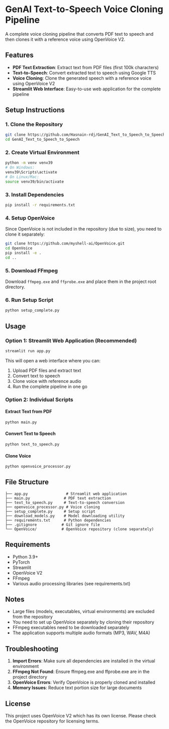 # GenAI Text-to-Speech Voice Cloning Pipeline

A complete voice cloning pipeline that converts PDF text to speech and then clones it with a reference voice using OpenVoice V2.

## Features

- **PDF Text Extraction**: Extract text from PDF files (first 100k characters)
- **Text-to-Speech**: Convert extracted text to speech using Google TTS
- **Voice Cloning**: Clone the generated speech with a reference voice using OpenVoice V2
- **Streamlit Web Interface**: Easy-to-use web application for the complete pipeline

## Setup Instructions

### 1. Clone the Repository

```bash
git clone https://github.com/Hasnain-rdj/GenAI_Text_to_Speech_to_Speech.git
cd GenAI_Text_to_Speech_to_Speech
```

### 2. Create Virtual Environment

```bash
python -m venv venv39
# On Windows:
venv39\Scripts\activate
# On Linux/Mac:
source venv39/bin/activate
```

### 3. Install Dependencies

```bash
pip install -r requirements.txt
```

### 4. Setup OpenVoice

Since OpenVoice is not included in the repository (due to size), you need to clone it separately:

```bash
git clone https://github.com/myshell-ai/OpenVoice.git
cd OpenVoice
pip install -e .
cd ..
```

### 5. Download FFmpeg

Download `ffmpeg.exe` and `ffprobe.exe` and place them in the project root directory.

### 6. Run Setup Script

```bash
python setup_complete.py
```

## Usage

### Option 1: Streamlit Web Application (Recommended)

```bash
streamlit run app.py
```

This will open a web interface where you can:
1. Upload PDF files and extract text
2. Convert text to speech
3. Clone voice with reference audio
4. Run the complete pipeline in one go

### Option 2: Individual Scripts

#### Extract Text from PDF
```bash
python main.py
```

#### Convert Text to Speech
```bash
python text_to_speech.py
```

#### Clone Voice
```bash
python openvoice_processor.py
```

## File Structure

```
├── app.py                 # Streamlit web application
├── main.py               # PDF text extraction
├── text_to_speech.py     # Text-to-speech conversion
├── openvoice_processor.py # Voice cloning
├── setup_complete.py     # Setup script
├── download_models.py    # Model downloading utility
├── requirements.txt      # Python dependencies
├── .gitignore           # Git ignore file
└── OpenVoice/           # OpenVoice repository (clone separately)
```

## Requirements

- Python 3.9+
- PyTorch
- Streamlit
- OpenVoice V2
- FFmpeg
- Various audio processing libraries (see requirements.txt)

## Notes

- Large files (models, executables, virtual environments) are excluded from the repository
- You need to set up OpenVoice separately by cloning their repository
- FFmpeg executables need to be downloaded separately
- The application supports multiple audio formats (MP3, WAV, M4A)

## Troubleshooting

1. **Import Errors**: Make sure all dependencies are installed in the virtual environment
2. **FFmpeg Not Found**: Ensure ffmpeg.exe and ffprobe.exe are in the project directory
3. **OpenVoice Errors**: Verify OpenVoice is properly cloned and installed
4. **Memory Issues**: Reduce text portion size for large documents

## License

This project uses OpenVoice V2 which has its own license. Please check the OpenVoice repository for licensing terms.
